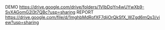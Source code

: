 DEMO https://drive.google.com/drive/folders/1VIbDqYn4wUYwXb9-SvXAGomG2l3t7QBc?usp=sharing
REPORT https://drive.google.com/file/d/1mghbMdRofXF7djiOrQkSfX_WZgd6mQs3/view?usp=sharing
